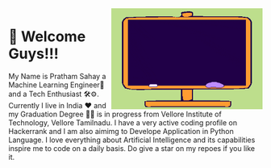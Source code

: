 <img align ="right" img width="300" height="200" src="https://github.com/pratham12s/pratham12s/blob/main/gif-1.gif" />
<h1>👋 Welcome Guys!!!</h1>
<p> My Name is Pratham Sahay a Machine Learning Engineer🤖 and a Tech Enthusiast 🛠⚙. Currently I live in India ❤ and  my Graduation Degree 👨‍🎓 is in progress from Vellore Institute of Technology, Vellore Tamilnadu. I have a very active coding profile on Hackerrank and I am also aimimg to Develope Application in Python Language. I love everything about Artificial Intelligence and its capabilities inspire me to code on a daily basis. Do give a star on my repoes if you like it.</p> 
